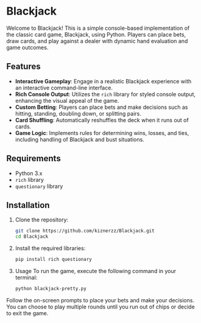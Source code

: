 # Blackjack


Welcome to Blackjack! This is a simple console-based implementation of the classic card game, Blackjack, using Python. Players can place bets, draw cards, and play against a dealer with dynamic hand evaluation and game outcomes.

## Features

- **Interactive Gameplay**: Engage in a realistic Blackjack experience with an interactive command-line interface.
- **Rich Console Output**: Utilizes the `rich` library for styled console output, enhancing the visual appeal of the game.
- **Custom Betting**: Players can place bets and make decisions such as hitting, standing, doubling down, or splitting pairs.
- **Card Shuffling**: Automatically reshuffles the deck when it runs out of cards.
- **Game Logic**: Implements rules for determining wins, losses, and ties, including handling of Blackjack and bust situations.

## Requirements

- Python 3.x
- `rich` library
- `questionary` library

## Installation

1. Clone the repository:
   ```bash
   git clone https://github.com/kiznerzz/Blackjack.git
   cd Blackjack

2. Install the required libraries:
   ```bash
   pip install rich questionary

3. Usage
To run the game, execute the following command in your terminal:

   ```bash
   python blackjack-pretty.py
Follow the on-screen prompts to place your bets and make your decisions. You can choose to play multiple rounds until you run out of chips or decide to exit the game.
